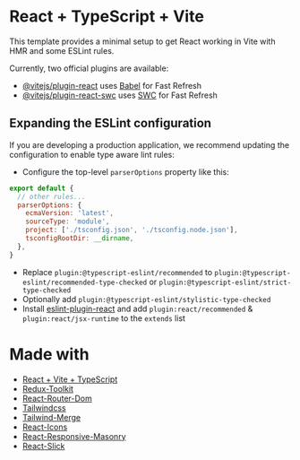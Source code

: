 # React + TypeScript + Vite

This template provides a minimal setup to get React working in Vite with HMR and some ESLint rules.

Currently, two official plugins are available:

- [@vitejs/plugin-react](https://github.com/vitejs/vite-plugin-react/blob/main/packages/plugin-react/README.md) uses [Babel](https://babeljs.io/) for Fast Refresh
- [@vitejs/plugin-react-swc](https://github.com/vitejs/vite-plugin-react-swc) uses [SWC](https://swc.rs/) for Fast Refresh

## Expanding the ESLint configuration

If you are developing a production application, we recommend updating the configuration to enable type aware lint rules:

- Configure the top-level `parserOptions` property like this:

```js
export default {
  // other rules...
  parserOptions: {
    ecmaVersion: 'latest',
    sourceType: 'module',
    project: ['./tsconfig.json', './tsconfig.node.json'],
    tsconfigRootDir: __dirname,
  },
}
```

- Replace `plugin:@typescript-eslint/recommended` to `plugin:@typescript-eslint/recommended-type-checked` or `plugin:@typescript-eslint/strict-type-checked`
- Optionally add `plugin:@typescript-eslint/stylistic-type-checked`
- Install [eslint-plugin-react](https://github.com/jsx-eslint/eslint-plugin-react) and add `plugin:react/recommended` & `plugin:react/jsx-runtime` to the `extends` list

# Made with

* [React + Vite + TypeScript](https://vitejs.dev/)
* [Redux-Toolkit](https://redux-toolkit.js.org/tutorials/quick-start)
* [React-Router-Dom](https://reactrouter.com/en/main)
* [Tailwindcss](https://tailwindcss.com/)
* [Tailwind-Merge](https://www.npmjs.com/package/tailwind-merge)
* [React-Icons](https://react-icons.github.io/react-icons/)
* [React-Responsive-Masonry](https://www.npmjs.com/package/react-responsive-masonry)
* [React-Slick](https://react-slick.neostack.com/)